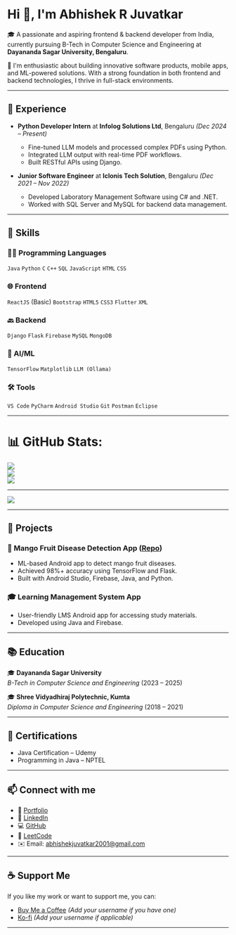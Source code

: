 # Hi 👋, I'm Abhishek R Juvatkar

🎓 A passionate and aspiring frontend & backend developer from India, currently pursuing B-Tech in Computer Science and Engineering at **Dayananda Sagar University, Bengaluru**.

🌟 I'm enthusiastic about building innovative software products, mobile apps, and ML-powered solutions. With a strong foundation in both frontend and backend technologies, I thrive in full-stack environments.

---

## 💼 Experience

- **Python Developer Intern** at **Infolog Solutions Ltd**, Bengaluru _(Dec 2024 – Present)_
  - Fine-tuned LLM models and processed complex PDFs using Python.
  - Integrated LLM output with real-time PDF workflows.
  - Built RESTful APIs using Django.

- **Junior Software Engineer** at **Iclonis Tech Solution**, Bengaluru _(Dec 2021 – Nov 2022)_
  - Developed Laboratory Management Software using C# and .NET.
  - Worked with SQL Server and MySQL for backend data management.

---

## 🧠 Skills

### 👨‍💻 Programming Languages
`Java` `Python` `C` `C++` `SQL` `JavaScript` `HTML` `CSS`

### 🌐 Frontend
`ReactJS` (Basic) `Bootstrap` `HTML5` `CSS3` `Flutter` `XML`

### 🔙 Backend
`Django` `Flask` `Firebase` `MySQL` `MongoDB`

### 🤖 AI/ML
`TensorFlow` `Matplotlib` `LLM (Ollama)` 

### 🛠️ Tools
`VS Code` `PyCharm` `Android Studio` `Git` `Postman` `Eclipse`

---

# 📊 GitHub Stats:
![](https://github-readme-stats.vercel.app/api?username=123abhisek&theme=dark&hide_border=false&include_all_commits=true&count_private=true)<br/>
![](https://nirzak-streak-stats.vercel.app/?user=123abhisek&theme=dark&hide_border=false)<br/>
![](https://github-readme-stats.vercel.app/api/top-langs/?username=123abhisek&theme=dark&hide_border=false&include_all_commits=true&count_private=true&layout=compact)

---
[![](https://visitcount.itsvg.in/api?id=123abhisek&icon=0&color=0)](https://visitcount.itsvg.in)

<!-- Proudly created with GPRM ( https://gprm.itsvg.in ) -->

---
## 📱 Projects

### 📱 Mango Fruit Disease Detection App ([Repo](https://github.com/123abhisek/Mango_Disease_Detection_API))
- ML-based Android app to detect mango fruit diseases.
- Achieved 98%+ accuracy using TensorFlow and Flask.
- Built with Android Studio, Firebase, Java, and Python.

### 🎓 Learning Management System App
- User-friendly LMS Android app for accessing study materials.
- Developed using Java and Firebase.

---

## 📚 Education

🎓 **Dayananda Sagar University**  
_B-Tech in Computer Science and Engineering_ (2023 – 2025)

🎓 **Shree Vidyadhiraj Polytechnic, Kumta**  
_Diploma in Computer Science and Engineering_ (2018 – 2021)

---

## 📜 Certifications

- Java Certification – Udemy  
- Programming in Java – NPTEL  

---

## 📫 Connect with me

- 💼 [Portfolio](https://abhishekjuvatkar.onrender.com/)
- 🔗 [LinkedIn](https://www.linkedin.com/in/%F0%9D%99%B0bhishek-%F0%9D%99%B9uvatkar-854758231/)
- 💻 [GitHub](https://github.com/123abhisek)
- 🧠 [LeetCode](https://leetcode.com/u/abhishekjuvatkar2001/)
- ✉️ Email: abhishekjuvatkar2001@gmail.com

---

## ☕ Support Me

If you like my work or want to support me, you can:

- [Buy Me a Coffee](https://www.buymeacoffee.com/) *(Add your username if you have one)*
- [Ko-fi](https://ko-fi.com/) *(Add your username if applicable)*

---
